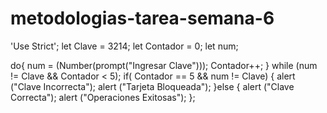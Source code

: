 # metodologias-tarea-semana-6
'Use Strict';
let Clave = 3214;
let Contador = 0;
let num;

do{
    num = (Number(prompt("Ingresar Clave")));
    Contador++;
}
while (num != Clave && Contador < 5);
if( Contador == 5 && num != Clave)
    {
        alert ("Clave Incorrecta");
        alert ("Tarjeta Bloqueada");
 }else
 {
     alert ("Clave Correcta");
     alert ("Operaciones Exitosas");
};

